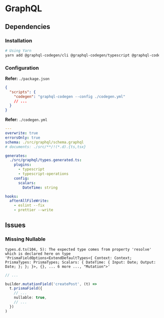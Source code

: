 # GraphQL

<!--
Examples

https://github.com/belgattitude/mindfulness/tree/main
https://github.com/Gateway-DAO/network-ui
-->

## Dependencies

### Installation

```sh
# Using Yarn
yarn add @graphql-codegen/cli @graphql-codegen/typescript @graphql-codegen/typescript-operations --dev
```

### Configuration

**Refer:** `./package.json`

```json
{
  "scripts": {
    "codegen": "graphql-codegen --config ./codegen.yml"
    // ...
  }
}
```

**Refer:** `./codegen.yml`

```yml
---
overwrite: true
errorsOnly: true
schema: ./src/graphql/schema.graphql
# documents: ./src/**/!(*.d).{ts,tsx}

generates:
  ./src/graphql/types.generated.ts:
    plugins:
      - typescript
      - typescript-operations
    config:
      scalars:
        DateTime: string

hooks:
  afterAllFileWrite:
    - eslint --fix
    - prettier --write
```

## Issues

### Missing Nullable

```log
types.d.ts(104, 5): The expected type comes from property 'resolve' which is declared here on type 'PrismaFieldOptions<ExtendDefaultTypes<{ Context: Context; PrismaTypes: PrismaTypes; Scalars: { DateTime: { Input: Date; Output: Date; }; }; }>, {}, ... 6 more ..., "Mutation">'
```

```ts
// ...

builder.mutationField('createPost', (t) =>
  t.prismaField({
    // ...
    nullable: true,
    // ...
  })
)
```
